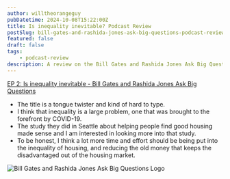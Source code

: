 ```yaml
---
author: willtheorangeguy
pubDatetime: 2024-10-08T15:22:00Z
title: Is inequality inevitable? Podcast Review
postSlug: bill-gates-and-rashida-jones-ask-big-questions-podcast-review-2
featured: false
draft: false
tags:
    - podcast-review
description: A review on the Bill Gates and Rashida Jones Ask Big Questions Podcast.
---
```


[EP 2: Is inequality inevitable - Bill Gates and Rashida Jones Ask Big Questions](https://podcasts.apple.com/us/podcast/ep-2-is-inequality-inevitable/id1538630420?i=1000499889070)

-   The title is a tongue twister and kind of hard to type.
-   I think that inequality is a large problem, one that was brought to the forefront by COVID-19.
-   The study they did in Seattle about helping people find good housing made sense and I am interested in looking more into that study.
-   To be honest, I think a lot more time and effort should be being put into the inequality of housing, and reducing the old money that keeps the disadvantaged out of the housing market.

![Bill Gates and Rashida Jones Ask Big Questions Logo](https://is1-ssl.mzstatic.com/image/thumb/Podcasts125/v4/30/79/8c/30798cb1-611c-3cbe-e887-a872193b38c2/mza_10870438755350715135.jpg/270x270bb.webp)
